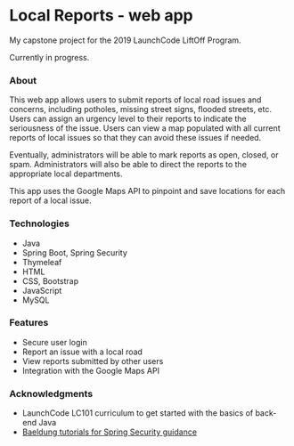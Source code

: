 # Local Reports - web app
My capstone project for the 2019 LaunchCode LiftOff Program.
 
Currently in progress.

### About
This web app allows users to submit reports of local road issues and concerns, including potholes, missing street signs, flooded streets, etc. Users can assign an urgency level to their reports to indicate the seriousness of the issue. Users can view a map populated with all current reports of local issues so that
they can avoid these issues if needed.

Eventually, administrators will be able to mark reports as open, closed, or spam. Administrators will also be able to direct the reports to the appropriate local
departments.

This app uses the Google Maps API to pinpoint and save locations for each report
of a local issue.

### Technologies
* Java
* Spring Boot, Spring Security
* Thymeleaf
* HTML
* CSS, Bootstrap
* JavaScript
* MySQL

### Features
* Secure user login
* Report an issue with a local road
* View reports submitted by other users
* Integration with the Google Maps API

### Acknowledgments
* LaunchCode LC101 curriculum to get started with the basics of back-end Java
* [Baeldung tutorials for Spring Security guidance](https://github.com/eugenp/tutorials)

